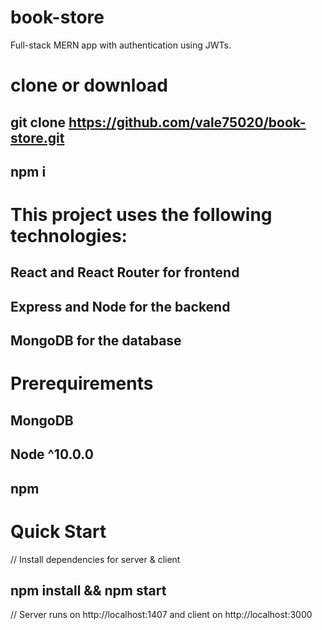 # book-store
Full-stack MERN app with authentication using  JWTs.

# clone or download
## git clone https://github.com/vale75020/book-store.git
## npm i

# This project uses the following technologies:

## React and React Router for frontend
## Express and Node for the backend
## MongoDB for the database

# Prerequirements
## MongoDB
## Node ^10.0.0
## npm

# Quick Start
// Install dependencies for server & client
##  npm install && npm start


// Server runs on http://localhost:1407 and client on http://localhost:3000


